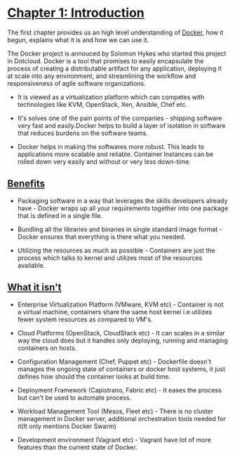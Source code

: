 # [Chapter 1: Introduction](https://github.com/rusrushal13/Docker-Up-and-Running-Notes/blob/master/Chapter1.md#chapter-1-introduction)

The first chapter provides us an high level understanding of [Docker](https://github.com/docker/docker), how it begun, explains what it is and how we can use it.

The Docker project is annouced by Solomon Hykes who started this project in Dotcloud. Docker is a tool that promises to easily encapsulate the process of creating a distributable artifact for any application, deploying it at scale into any environment, and streamlining the workflow and responsiveness of agile software organizations.

* It is viewed as a virtualization platform which can competes with technologies like KVM, OpenStack, Xen, Ansible, Chef etc.

* It's solves one of the pain points of the companies - shipping software very fast and easily.Docker helps to build a layer of isolation in software that reduces burdens on the software teams.

* Docker helps in making the softwares more robust. This leads to applications more scalable and reliable. Container Instances can be rolled down very easily and without or very less down-time.

## [Benefits](https://github.com/rusrushal13/Docker-Up-and-Running-Notes/blob/master/Chapter1.md#Benefits)

* Packaging software in a way that leverages the skills developers already have - Docker wraps up all your requirements together into one package that is defined in a single file.

* Bundling all the libraries and binaries in single standard image format - Docker ensures that everything is there what you needed.

* Utilizing the resources as much as possible - Containers are just the process which talks to kernel and utilizes most of the resources available.

## [What it isn't](https://github.com/rusrushal13/Docker-Up-and-Running-Notes/blob/master/Chapter1.md#What-it-isn't)

* Enterprise Virtualization Platform (VMware, KVM etc) - Container is not a virtual machine, containers share the same host kernel i.e utilizes fewer system resources as compared to VM's.

* Cloud Platforms (OpenStack, CloudStack etc) - It can scales in a similar way the cloud does but it handles only deploying, running and managing containers on hosts.

* Configuration Management (Chef, Puppet etc) - Dockerfile doesn't manages the ongoing state of containers or docker host systems, it just defines how should the container looks at build time.

* Deployment Framework (Capistrano, Fabric etc) - It eases the process but can't be used to automate process.

* Workload Management Tool (Mesos, Fleet etc) - There is no cluster management in Docker server, additional orchestration tools needed for it(It only mentions Docker Swarm)

* Development environment (Vagrant etc) - Vagrant have lot of more features than the current state of Docker.